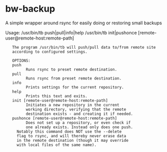 # bw-backup
A simple wrapper around rsync for easily doing or restoring small backups

Usage: /usr/bin/tb push|pull|info|help
       /usr/bin/tb init|pushonce [remote-user@remote-host:remote-path]

       The program /usr/bin/tb will push/pull data to/from remote site
       according to configured settings.

       OPTIONS:
       push
             Runs rsync to preset remote destination.
       pull
             Runs rsync from preset remote destination.
       info
             Prints settings for the current repository.
       help
             Prints this text and exits.
       init [remote-user@remote-host:remote-path]
             Initiates a new repository in the current
             working directory, verifying that the remote
             destination exists - and creating it if needed.
       pushonce [remote-user@remote-host:remote-path]
             Does not set up a repository, or even check if
             one already exists. Instead only does one push. 
	     Notably this command does NOT use the --delete
	     flag to rsync, and will thereby never erase data
	     in the remote destination (though it may override
	     with local files of the same name).

